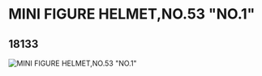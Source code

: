 # MINI FIGURE HELMET,NO.53 "NO.1"
## 18133
![MINI FIGURE HELMET,NO.53 "NO.1"](https://lc-www-live-s.legocdn.com/media/bricks/5/2/6079126.jpg)